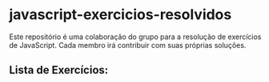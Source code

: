 # javascript-exercicios-resolvidos

Este repositório é uma colaboração do grupo para a resolução de exercícios de JavaScript. Cada membro irá contribuir com suas próprias soluções.

## Lista de Exercícios:
